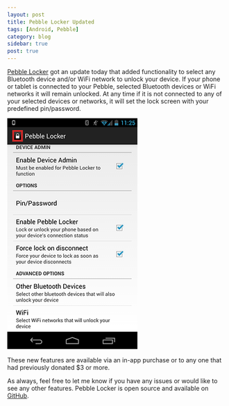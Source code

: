 ```yaml
---
layout: post
title: Pebble Locker Updated
tags: [Android, Pebble]
category: blog
sidebar: true
post: true
---
```

[Pebble Locker](https://play.google.com/store/apps/details?id=com.lukekorth.pebblelocker) got an update 
today that added functionality to select any Bluetooth device and/or WiFi network to unlock your device.
If your phone or tablet is connected to your Pebble, selected Bluetooth devices or WiFi networks it will remain
unlocked. At any time if it is not connected to any of your selected devices or networks, it will set the lock
screen with your predefined pin/password.

![Pebble Locker](/media/pebble-locker.png)

These new features are available via an in-app purchase or to any one that had previously donated $3 or more.

As always, feel free to let me know if you have any issues or would like to see any other features.
Pebble Locker is open source and available on [GitHub](https://github.com/lkorth/pebble-locker).